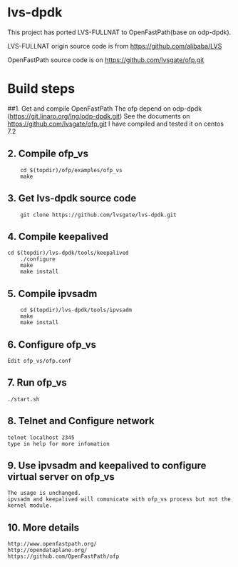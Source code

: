 # lvs-dpdk

This project has ported LVS-FULLNAT to OpenFastPath(base on odp-dpdk).

LVS-FULLNAT origin source code is from https://github.com/alibaba/LVS

OpenFastPath source code is on https://github.com/lvsgate/ofp.git

# Build steps
##1. Get and compile OpenFastPath
    The ofp depend on odp-dpdk (https://git.linaro.org/lng/odp-dpdk.git) 
    See the documents on https://github.com/lvsgate/ofp.git
    I have compiled and tested it on centos 7.2

## 2. Compile ofp_vs 
		cd $(topdir)/ofp/examples/ofp_vs
		make

## 3. Get lvs-dpdk source code
		git clone https://github.com/lvsgate/lvs-dpdk.git

## 4. Compile keepalived
  	cd $(topdir)/lvs-dpdk/tools/keepalived
		./configure
		make
		make install

## 5. Compile ipvsadm
		cd $(topdir)/lvs-dpdk/tools/ipvsadm
		make
		make install
		
## 6. Configure ofp_vs
    Edit ofp_vs/ofp.conf
    
## 7. Run ofp_vs
    ./start.sh

## 8. Telnet and Configure network
    telnet localhost 2345
    type in help for more infomation


## 9. Use ipvsadm and keepalived to configure virtual server on ofp_vs
    The usage is unchanged.
    ipvsadm and keepalived will comunicate with ofp_vs process but not the kernel module.

## 10. More details
    http://www.openfastpath.org/
    http://opendataplane.org/
    https://github.com/OpenFastPath/ofp
